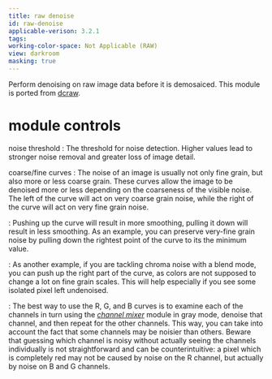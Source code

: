 ```yaml
---
title: raw denoise
id: raw-denoise
applicable-verison: 3.2.1
tags: 
working-color-space: Not Applicable (RAW) 
view: darkroom
masking: true
---
```


Perform denoising on raw image data before it is demosaiced. This module is ported from [dcraw](http://www.cybercom.net/~dcoffin/dcraw/).

# module controls

noise threshold
: The threshold for noise detection. Higher values lead to stronger noise removal and greater loss of image detail.

coarse/fine curves
: The noise of an image is usually not only fine grain, but also more or less coarse grain. These curves allow the image to be denoised more or less depending on the coarseness of the visible noise. The left of the curve will act on very coarse grain noise, while the right of the curve will act on very fine grain noise. 

: Pushing up the curve will result in more smoothing, pulling it down will result in less smoothing. As an example, you can preserve very-fine grain noise by pulling down the rightest point of the curve to its the minimum value. 

: As another example, if you are tackling chroma noise with a blend mode, you can push up the right part of the curve, as colors are not supposed to change a lot on fine grain scales. This will help especially if you see some isolated pixel left undenoised. 

: The best way to use the R, G, and B curves is to examine each of the channels in turn using the [_channel mixer_](./channel-mixer.md) module in gray mode, denoise that channel, and then repeat for the other channels. This way, you can take into account the fact that some channels may be noisier than others. Beware that guessing which channel is noisy without actually seeing the channels individually is not straightforward and can be counterintuitive: a pixel which is completely red may not be caused by noise on the R channel, but actually by noise on B and G channels.
